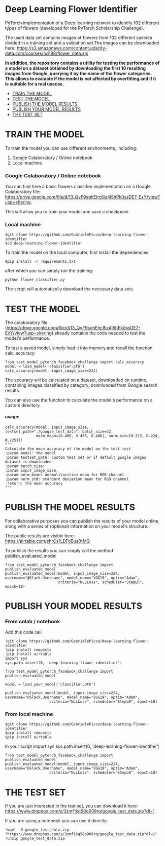 # Deep Learning Flower Identifier

PyTorch implementation of a Deep learning network to identify 102 different types of flowers (developed for the PyTorch Scholarship Challenge).

The used data set contains images of flowers from 102 different species divided in a training set and a validation set.The images can be downloaded here: https://s3.amazonaws.com/content.udacity-data.com/courses/nd188/flower_data.zip

**In addition, the repository contains a utility for testing the performance of a model on a dataset obtained by downloading the first 10 resulting images from Google, querying it by the name of the flower categories. This allows to evaluate if the model is not affected by overfitting and if it is suitable for a real usecae.**


- [TRAIN THE MODEL](#TRAIN-THE-MODEL)
- [TEST THE MODEL](#TEST-THE-MODEL)
- [PUBLISH THE MODEL RESULTS](#PUBLISH-THE-MODEL-RESULTS)
- [PUBLISH YOUR MODEL RESULTS](#PUBLISH-YOUR-MODEL-RESULTS)
- [THE TEST SET](#THE-TEST-SET)

# TRAIN THE MODEL

To train the model you can use different environments, including:

1. Google Colaboratory / Online notebook
2. Local machine

### Google Colaboratory / Online notebook

You can find here a basic flowers classifier implementation on a Google Colaboratory file: https://drive.google.com/file/d/13_QyF9sghEIrc8iz4j5hPk0ssDE7-ExY/view?usp=sharing.

This will allow you to train your model and save a checkpoint.

### Local machine


    $git clone https://github.com/GabrielePicco/deep-learning-flower-identifier
    $cd deep-learning-flower-identifier



To train the model on the local computer, first install the dependencies:

    $pip install -r requirements.txt

after which you can simply run the training:

    python flower_classifier.py

The script will automatically download the necessary data sets.

# TEST THE MODEL

The colaboratory file (https://drive.google.com/file/d/13_QyF9sghEIrc8iz4j5hPk0ssDE7-ExY/view?usp=sharing) already contains the code needed to test the model's performance.

To test a saved model, simply load it into memory and recall the function calc_accuracy:


    from test_model_pytorch_facebook_challenge import calc_accuracy
    model = load_model('classifier.pth')
    calc_accuracy(model, input_image_size=224)

The accuracy will be calculated on a dataset, downloaded on runtime, containing images classified by category, downloaded from Google search results.

You can also use the function to calculate the model's performance on a custom directory.

#### usage:
    calc_accuracy(model, input_image_size, testset_path="./google_test_data", batch_size=32,
                  norm_mean=[0.485, 0.456, 0.406], norm_std=[0.229, 0.224, 0.225]))                        
    """
    Calculate the mean accuracy of the model on the test test
    :param model: the model
    :param testset_path: custom test set or if default google images dataset is downloaded
    :param batch_size:
    :param input_image_size:
    :param norm_mean: normalizazition mean for RGB channel
    :param norm_std: stardard deviation mean for RGB channel
    :return: the mean accuracy
    """


# PUBLISH THE MODEL RESULTS

For collaborative purposes you can publish the results of your model online, along with a series of (optional) information on your model's structure.

The public results are visible here: https://airtable.com/shrCs1LDFdBus0tMG

To publish the results you can simply call the method publish_evaluated_model

    from test_model_pytorch_facebook_challenge import publish_evaluated_model
    publish_evaluated_model(model, input_image_size=224,  username="@Slack.Username", model_name="VGG19", optim="Adam",
                            criteria="NLLLoss", scheduler="StepLR", epoch=10)

# PUBLISH YOUR MODEL RESULTS

### From colab / notebook

Add this code cell

    !git clone https://github.com/GabrielePicco/deep-learning-flower-identifier
    !pip install requests
    !pip install airtable
    import sys
    sys.path.insert(0, 'deep-learning-flower-identifier')

    from test_model_pytorch_facebook_challenge import publish_evaluated_model

    model = load_your_model('classifier.pth')

    publish_evaluated_model(model, input_image_size=224,  username="@Slack.Username", model_name="VGG19", optim="Adam",
                        criteria="NLLLoss", scheduler="StepLR", epoch=10)

### From local machine


    $git clone https://github.com/GabrielePicco/deep-learning-flower-identifier
    $pip install requests
    $pip install airtable

In your script
    import sys
    sys.path.insert(0, 'deep-learning-flower-identifier')

    from test_model_pytorch_facebook_challenge import publish_evaluated_model
    publish_evaluated_model(model, input_image_size=224,  username="@Slack.Username", model_name="VGG19", optim="Adam",
                        criteria="NLLLoss", scheduler="StepLR", epoch=10)

# THE TEST SET

If you are just interested in the test set, you can download it here: https://www.dropbox.com/s/3zmf1kq58o909rq/google_test_data.zip?dl=1

If you are using a notebook you can use it directly:



    !wget -O google_test_data.zip "https://www.dropbox.com/s/3zmf1kq58o909rq/google_test_data.zip?dl=1"
    !unzip google_test_data.zip
